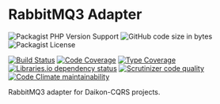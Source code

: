 # RabbitMQ3 Adapter

![Packagist PHP Version Support](https://img.shields.io/packagist/php-v/daikon/rabbitmq3-adapter)
![GitHub code size in bytes](https://img.shields.io/github/languages/code-size/daikon-cqrs/rabbitmq3-adapter)
![Packagist License](https://img.shields.io/packagist/l/daikon/rabbitmq3-adapter)

[![Build Status](https://travis-ci.com/daikon-cqrs/rabbitmq3-adapter.svg?branch=master)](https://travis-ci.com/daikon-cqrs/rabbitmq3-adapter)
[![Code Coverage](https://img.shields.io/codecov/c/github/daikon-cqrs/rabbitmq3-adapter)](https://codecov.io/gh/daikon-cqrs/rabbitmq3-adapter)
[![Type Coverage](https://shepherd.dev/github/daikon-cqrs/rabbitmq3-adapter/coverage.svg)](https://shepherd.dev/github/daikon-cqrs/rabbitmq3-adapter)
[![Libraries.io dependency status](https://img.shields.io/librariesio/github/daikon-cqrs/rabbitmq3-adapter)](https://libraries.io/github/daikon-cqrs/rabbitmq3-adapter)
[![Scrutinizer code quality](https://img.shields.io/scrutinizer/quality/g/daikon-cqrs/rabbitmq3-adapter/master)](https://scrutinizer-ci.com/g/daikon-cqrs/rabbitmq3-adapter/?branch=master)
[![Code Climate maintainability](https://img.shields.io/codeclimate/maintainability/daikon-cqrs/rabbitmq3-adapter)](https://codeclimate.com/github/daikon-cqrs/rabbitmq3-adapter/maintainability)

RabbitMQ3 adapter for Daikon-CQRS projects.

